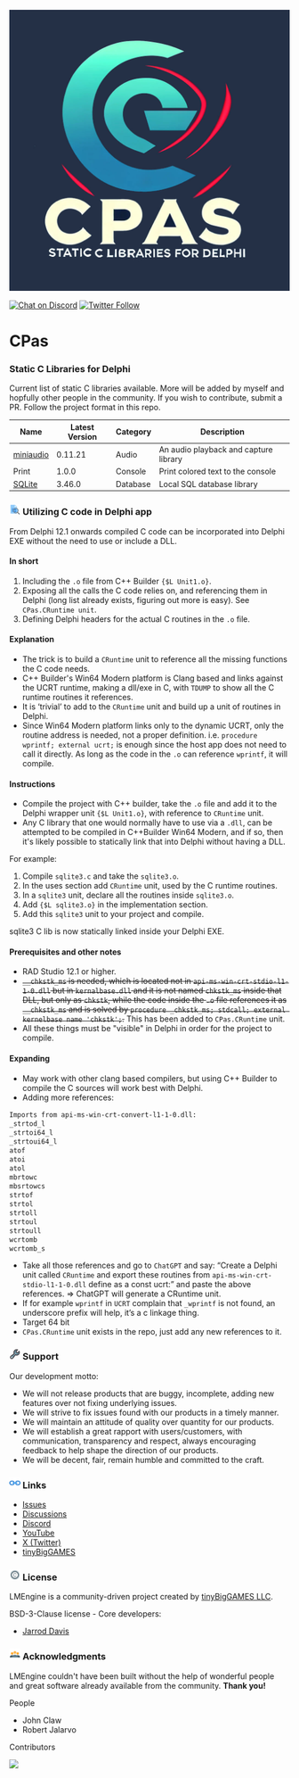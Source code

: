 ![LMEngine](media/Logo.jpg)

[![Chat on Discord](https://img.shields.io/discord/754884471324672040.svg?logo=discord)](https://discord.gg/tPWjMwK) [![Twitter Follow](https://img.shields.io/twitter/follow/tinyBigGAMES?style=social)](https://twitter.com/tinyBigGAMES)

# CPas
### Static C Libraries for Delphi

Current list of static C libraries available. More will be added by myself and hopfully other people in the community. If you wish to contribute, submit a PR. Follow the project format in this repo.

| Name           | Latest Version  | Category | Description |
|----------------|----------------|----------------|----------------|
| [miniaudio](https://github.com/mackron/miniaudio) | 0.11.21 | Audio | An audio playback and capture library |
| Print          | 1.0.0| Console  | Print colored text to the console |
| [SQLite](https://github.com/sqlite/sqlite) | 3.46.0 | Database | Local SQL database library |


### <img src="media\Analyze.png" alt="Overview" width="20" height="20"/> Utilizing C code in Delphi app
From Delphi 12.1 onwards compiled C code can be incorporated into Delphi EXE without the need to use or include a DLL.
 
#### In short
1. Including the `.o` file from C++ Builder `{$L Unit1.o}`.
2. Exposing all the calls the C code relies on, and referencing them in Delphi (long list already exists, figuring out more is easy). See `CPas.CRuntime unit`.
3. Defining Delphi headers for the actual C routines in the `.o` file.
 
#### Explanation
- The trick is to build a `CRuntime` unit to reference all the missing functions the C code needs.
- C++ Builder's Win64 Modern platform is Clang based and links against the UCRT runtime, making a dll/exe in C, with `TDUMP` to show all the C runtime routines it references.
- It is ‘trivial’ to add to the `CRuntime` unit and build up a unit of routines in Delphi. 
- Since Win64 Modern platform links only to the dynamic UCRT, only the routine address is needed, not a proper definition. i.e. `procedure wprintf; external ucrt;` is enough since the host app does not need to call it directly. As long as the code in the `.o` can reference `wprintf`, it will compile.

#### Instructions
- Compile the project with C++ builder, take the `.o` file and add it to the Delphi wrapper unit `{$L Unit1.o}`, with reference to `CRuntime` unit.
- Any C library that one would normally have to use via a `.dll`, can be attempted to be compiled in C++Builder Win64 Modern, and if so, then it's likely possible to statically link that into Delphi without having a DLL.

For example:
1.	Compile `sqlite3.c` and take the `sqlite3.o`.
2.	In the uses section add `CRuntime` unit, used by the C runtime routines.
3.	In a `sqlite3` unit, declare all the routines inside `sqlite3.o`. 
4.	Add `{$L sqlite3.o}` in the implementation section.
5. Add this `sqlite3` unit to your project and compile.

sqlite3 C lib is now statically linked inside your Delphi EXE.

#### Prerequisites and other notes
- RAD Studio 12.1 or higher.
- ~~`__chkstk_ms` is needed, which is located not in `api-ms-win-crt-stdio-l1-1-0.dll` but in `kernalbase.dll` and it is not named `chkstk_ms` inside that DLL, but only as `chkstk`, while the code inside the `.o` file references it as `__chkstk_ms` and is solved by `procedure _chkstk_ms; stdcall; external kernelbase name 'chkstk';`.~~ This has been added to `CPas.CRuntime` unit.
- All these things must be "visible" in Delphi in order for the project to compile.

#### Expanding
- May work with other clang based compilers, but using C++ Builder to compile the C sources will work best with Delphi.
- Adding more references:
```  
Imports from api-ms-win-crt-convert-l1-1-0.dll:
_strtod_l
_strtoi64_l
_strtoui64_l
atof
atoi
atol
mbrtowc
mbsrtowcs
strtof
strtol
strtoll
strtoul
strtoull
wcrtomb
wcrtomb_s
```
- Take all those references and go to `ChatGPT` and say:
“Create a Delphi unit called `CRuntime` and export these routines from `api-ms-win-crt-stdio-l1-1-0.dll` define as a const ucrt:” and paste the above references.
=> ChatGPT will generate a CRuntime unit.
- If for example `wprintf` in `UCRT` complain that `_wprintf` is not found, an underscore prefix will help, it’s a c linkage thing.
- Target 64 bit
- `CPas.CRuntime` unit exists in the repo, just add any new references to it.
 
### <img src="media\Support.png" alt="Support" width="20" height="20"/> Support
Our development motto: 
- We will not release products that are buggy, incomplete, adding new features over not fixing underlying issues.
- We will strive to fix issues found with our products in a timely manner.
- We will maintain an attitude of quality over quantity for our products.
- We will establish a great rapport with users/customers, with communication, transparency and respect, always encouraging feedback to help shape the direction of our products.
- We will be decent, fair, remain humble and committed to the craft.

### <img src="media\Link.png" alt="Links" width="20" height="20"/> Links
- <a href="https://github.com/tinyBigGAMES/CPass/issues" target="_blank">Issues</a>
- <a href="https://github.com/tinyBigGAMES/CPass/discussions" target="_blank">Discussions</a>
- <a href="https://discord.gg/tPWjMwK" target="_blank">Discord</a>
- <a href="https://youtube.com/tinyBigGAMES" target="_blank">YouTube</a>
- <a href="https://twitter.com/tinyBigGAMES" target="_blank">X (Twitter)</a>
- <a href="https://tinybiggames.com/" target="_blank">tinyBigGAMES</a>

### <img src="media\Copyright.png" alt="License" width="20" height="20"/> License
LMEngine is a community-driven project created by <a href="https://github.com/tinyBigGAMES" target="_blank">tinyBigGAMES LLC</a>.

BSD-3-Clause license - Core developers:
- <a href="https://github.com/jarroddavis68" target="_blank">Jarrod Davis</a>

### <img src="media\People.png" alt="Acknowledgments" width="20" height="20"/> Acknowledgments
LMEngine couldn't have been built without the help of wonderful people and great software already available from the community. **Thank you!**

People
- John Claw
- Robert Jalarvo

Contributors

<a href="https://github.com/tinyBigGAMES/CPass/graphs/contributors">
  <img src="https://contrib.rocks/image?repo=tinyBigGAMES/CPas&max=500&columns=20&anon=1" />
</a>
